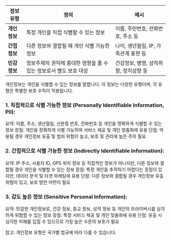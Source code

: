 



| 정보 유형    | 정의                                     | 예시                      |
| -------- | -------------------------------------- | ----------------------- |
| **개인정보** | 특정 개인을 직접 식별할 수 있는 정보                  | 이름, 주민번호, 전화번호, 주소 등    |
| **간접정보** | 다른 정보와 결합될 때 개인 식별 가능한 정보              | 나이, 생년월일, IP, 가족관계 표현 등 |
| **민감정보** | 정보주체의 권익에 중대한 영향을 줄 수 있는 정보로서 별도 보호 대상 | 건강정보, 병명, 성적취향, 정치성향 등  |

개인정보는 개인을 식별할 수 있는 정보를 말합니다. 이 정보는 다양한 유형이며, 각 유형은 특별한 보호 수칙이 적용됩니다. 
### 1. 직접적으로 식별 가능한 정보 (Personally Identifiable Information, PII):

요약: 이름, 주소, 생년월일, 신분증 번호, 전화번호 등 개인을 명확하게 식별할 수 있는 정보
장점: 개인을 정확하게 식별 가능하여 서비스 제공 및 개인 맞춤화에 유용
단점: 악용될 경우 개인정보 유출 및 범죄 위험이 높고, 보호 및 관리에 높은 주의 필요

### 2. 간접적으로 식별 가능한 정보 (Indirectly Identifiable Information):

요약: IP 주소, 사용자 ID, GPS 위치 정보 등 직접적인 정보가 아니지만, 다른 정보와 결합될 경우 개인을 식별할 수 있는 정보
장점: 특정 개인을 추적하기 어렵다는 장점이 있지만, 데이터 분석 및 타겟 마케팅에 유용
단점: 다른 정보와 결합될 경우 개인정보 유출 위험이 있고, 보호 방안 마련이 필요

### 3. 감도 높은 정보 (Sensitive Personal Information):

요약: 민감한 개인정보로, 건강 정보, 종교 정보, 성적 정보 등 개인의 프라이버시를 심각하게 위협할 수 있는 정보
장점:  특정 서비스 제공 및 개인 맞춤화에 유용
단점: 유출 시 심각한 피해를 입힐 수 있으므로 가장 높은 수준의 보호가 필요

참고: 개인정보 유형은 국가별 법규에 따라 다를 수 있습니다.

